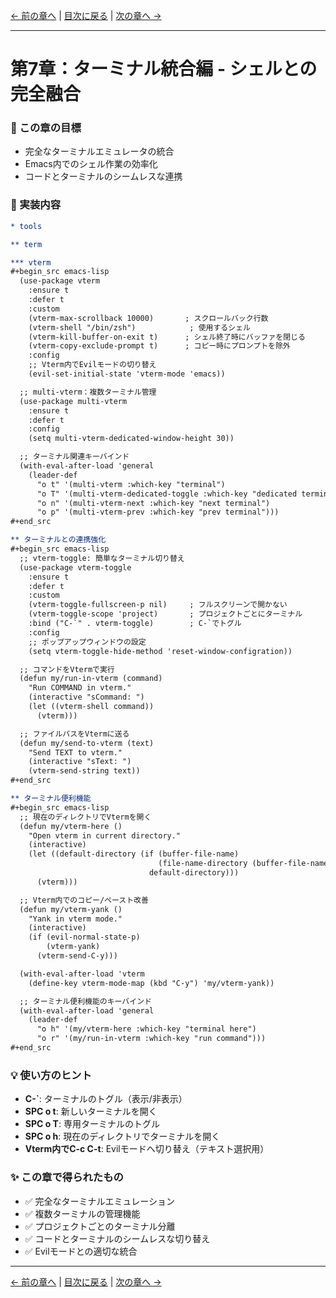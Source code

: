 [← 前の章へ](07_development.md) | [目次に戻る](00_introduction.md) | [次の章へ →](09_ui.md)

---

# 第7章：ターミナル統合編 - シェルとの完全融合

### 🎯 この章の目標
- 完全なターミナルエミュレータの統合
- Emacs内でのシェル作業の効率化
- コードとターミナルのシームレスな連携

### 📝 実装内容

```org
* tools

** term

*** vterm
#+begin_src emacs-lisp
  (use-package vterm
    :ensure t
    :defer t
    :custom
    (vterm-max-scrollback 10000)       ; スクロールバック行数
    (vterm-shell "/bin/zsh")            ; 使用するシェル
    (vterm-kill-buffer-on-exit t)      ; シェル終了時にバッファを閉じる
    (vterm-copy-exclude-prompt t)      ; コピー時にプロンプトを除外
    :config
    ;; Vterm内でEvilモードの切り替え
    (evil-set-initial-state 'vterm-mode 'emacs))

  ;; multi-vterm：複数ターミナル管理
  (use-package multi-vterm
    :ensure t
    :defer t
    :config
    (setq multi-vterm-dedicated-window-height 30))

  ;; ターミナル関連キーバインド
  (with-eval-after-load 'general
    (leader-def
      "o t" '(multi-vterm :which-key "terminal")
      "o T" '(multi-vterm-dedicated-toggle :which-key "dedicated terminal")
      "o n" '(multi-vterm-next :which-key "next terminal")
      "o p" '(multi-vterm-prev :which-key "prev terminal")))
#+end_src

** ターミナルとの連携強化
#+begin_src emacs-lisp
  ;; vterm-toggle: 簡単なターミナル切り替え
  (use-package vterm-toggle
    :ensure t
    :defer t
    :custom
    (vterm-toggle-fullscreen-p nil)     ; フルスクリーンで開かない
    (vterm-toggle-scope 'project)       ; プロジェクトごとにターミナル
    :bind ("C-`" . vterm-toggle)        ; C-`でトグル
    :config
    ;; ポップアップウィンドウの設定
    (setq vterm-toggle-hide-method 'reset-window-configration))

  ;; コマンドをVtermで実行
  (defun my/run-in-vterm (command)
    "Run COMMAND in vterm."
    (interactive "sCommand: ")
    (let ((vterm-shell command))
      (vterm)))

  ;; ファイルパスをVtermに送る
  (defun my/send-to-vterm (text)
    "Send TEXT to vterm."
    (interactive "sText: ")
    (vterm-send-string text))
#+end_src

** ターミナル便利機能
#+begin_src emacs-lisp
  ;; 現在のディレクトリでVtermを開く
  (defun my/vterm-here ()
    "Open vterm in current directory."
    (interactive)
    (let ((default-directory (if (buffer-file-name)
                                 (file-name-directory (buffer-file-name))
                               default-directory)))
      (vterm)))

  ;; Vterm内でのコピー/ペースト改善
  (defun my/vterm-yank ()
    "Yank in vterm mode."
    (interactive)
    (if (evil-normal-state-p)
        (vterm-yank)
      (vterm-send-C-y)))

  (with-eval-after-load 'vterm
    (define-key vterm-mode-map (kbd "C-y") 'my/vterm-yank))

  ;; ターミナル便利機能のキーバインド
  (with-eval-after-load 'general
    (leader-def
      "o h" '(my/vterm-here :which-key "terminal here")
      "o r" '(my/run-in-vterm :which-key "run command")))
#+end_src
```

### 💡 使い方のヒント

- **C-`**: ターミナルのトグル（表示/非表示）
- **SPC o t**: 新しいターミナルを開く
- **SPC o T**: 専用ターミナルのトグル
- **SPC o h**: 現在のディレクトリでターミナルを開く
- **Vterm内でC-c C-t**: Evilモードへ切り替え（テキスト選択用）

### ✨ この章で得られたもの
- ✅ 完全なターミナルエミュレーション
- ✅ 複数ターミナルの管理機能
- ✅ プロジェクトごとのターミナル分離
- ✅ コードとターミナルのシームレスな切り替え
- ✅ Evilモードとの適切な統合

---

[← 前の章へ](07_development.md) | [目次に戻る](00_introduction.md) | [次の章へ →](09_ui.md)